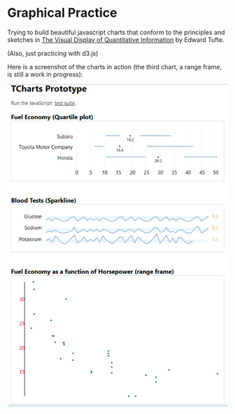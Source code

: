 # Graphical Practice

Trying to build beautiful javascript charts that conform to the principles and sketches in 
[The Visual Display of Quantitative Information](http://www.edwardtufte.com/tufte/books_vdqi) by Edward Tufte.
 
 (Also, just practicing with d3.js)

 Here is a screenshot of the charts in action (the third chart, a range frame, is still a work in progress):

![alt text](tcharts_screenshot.png "TCharts screenshot")